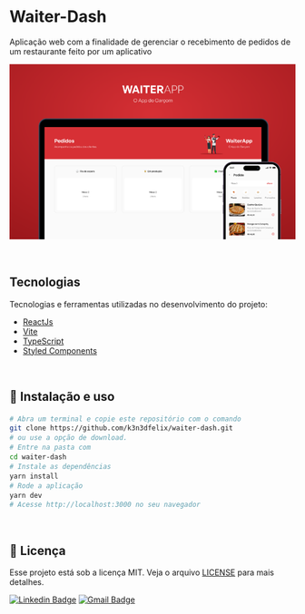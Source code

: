 # Waiter-Dash
Aplicação web com a finalidade de gerenciar o recebimento de pedidos de um restaurante feito por um aplicativo

<p align="center">
  <img src="https://github.com/k3n3dfelix/waiter-dash/blob/main/screens/waiter-app.PNG" alt="home" >
</p>

<br>

## Tecnologias

Tecnologias e ferramentas utilizadas no desenvolvimento do projeto:

- [ReactJs](https://reactjs.org/)
- [Vite](https://vitejs.dev/)
- [TypeScript](https://www.typescriptlang.org/)
- [Styled Components](https://styled-components.com/)
<br>

## :wrench: Instalação e uso

```bash
# Abra um terminal e copie este repositório com o comando
git clone https://github.com/k3n3dfelix/waiter-dash.git
# ou use a opção de download.
# Entre na pasta com 
cd waiter-dash
# Instale as dependências
yarn install
# Rode a aplicação
yarn dev
# Acesse http://localhost:3000 no seu navegador
```

<br>

## :memo: Licença

Esse projeto está sob a licença MIT. Veja o arquivo [LICENSE](/LICENSE) para mais detalhes.


[![Linkedin Badge](https://img.shields.io/badge/-Kened%20Felix-blue?style=flat-square&logo=Linkedin&logoColor=white&link=https://www.linkedin.com/in/kened-felix-491129199/)](https://www.linkedin.com/in/kened-felix-491129199/) 
[![Gmail Badge](https://img.shields.io/badge/-kened.felix@gmail.com-c14438?style=flat-square&logo=Gmail&logoColor=white&link=mailto:kened.felix@gmail.com)](mailto:kened.felix@gmail.com)
